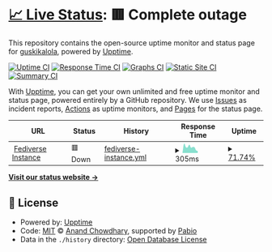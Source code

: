 # [📈 Live Status](https://status.guskikalola.com): <!--live status--> **🟥 Complete outage**

This repository contains the open-source uptime monitor and status page for [guskikalola](https://status.guskikalola.com), powered by [Upptime](https://github.com/upptime/upptime).

[![Uptime CI](https://github.com/guskikalola/upptime/workflows/Uptime%20CI/badge.svg)](https://github.com/guskikalola/upptime/actions?query=workflow%3A%22Uptime+CI%22)
[![Response Time CI](https://github.com/guskikalola/upptime/workflows/Response%20Time%20CI/badge.svg)](https://github.com/guskikalola/upptime/actions?query=workflow%3A%22Response+Time+CI%22)
[![Graphs CI](https://github.com/guskikalola/upptime/workflows/Graphs%20CI/badge.svg)](https://github.com/guskikalola/upptime/actions?query=workflow%3A%22Graphs+CI%22)
[![Static Site CI](https://github.com/guskikalola/upptime/workflows/Static%20Site%20CI/badge.svg)](https://github.com/guskikalola/upptime/actions?query=workflow%3A%22Static+Site+CI%22)
[![Summary CI](https://github.com/guskikalola/upptime/workflows/Summary%20CI/badge.svg)](https://github.com/guskikalola/upptime/actions?query=workflow%3A%22Summary+CI%22)

With [Upptime](https://upptime.js.org), you can get your own unlimited and free uptime monitor and status page, powered entirely by a GitHub repository. We use [Issues](https://github.com/guskikalola/upptime/issues) as incident reports, [Actions](https://github.com/guskikalola/upptime/actions) as uptime monitors, and [Pages](https://status.guskikalola.com) for the status page.

<!--start: status pages-->
<!-- This summary is generated by Upptime (https://github.com/upptime/upptime) -->
<!-- Do not edit this manually, your changes will be overwritten -->
<!-- prettier-ignore -->
| URL | Status | History | Response Time | Uptime |
| --- | ------ | ------- | ------------- | ------ |
| <img alt="" src="https://icons.duckduckgo.com/ip3/social.guskikalola.com.ico" height="13"> [Fediverse Instance](https://social.guskikalola.com) | 🟥 Down | [fediverse-instance.yml](https://github.com/guskikalola/upptime/commits/HEAD/history/fediverse-instance.yml) | <details><summary><img alt="Response time graph" src="./graphs/fediverse-instance/response-time-week.png" height="20"> 305ms</summary><br><a href="https://status.guskikalola.com/history/fediverse-instance"><img alt="Response time 569" src="https://img.shields.io/endpoint?url=https%3A%2F%2Fraw.githubusercontent.com%2Fguskikalola%2Fupptime%2FHEAD%2Fapi%2Ffediverse-instance%2Fresponse-time.json"></a><br><a href="https://status.guskikalola.com/history/fediverse-instance"><img alt="24-hour response time 63" src="https://img.shields.io/endpoint?url=https%3A%2F%2Fraw.githubusercontent.com%2Fguskikalola%2Fupptime%2FHEAD%2Fapi%2Ffediverse-instance%2Fresponse-time-day.json"></a><br><a href="https://status.guskikalola.com/history/fediverse-instance"><img alt="7-day response time 305" src="https://img.shields.io/endpoint?url=https%3A%2F%2Fraw.githubusercontent.com%2Fguskikalola%2Fupptime%2FHEAD%2Fapi%2Ffediverse-instance%2Fresponse-time-week.json"></a><br><a href="https://status.guskikalola.com/history/fediverse-instance"><img alt="30-day response time 273" src="https://img.shields.io/endpoint?url=https%3A%2F%2Fraw.githubusercontent.com%2Fguskikalola%2Fupptime%2FHEAD%2Fapi%2Ffediverse-instance%2Fresponse-time-month.json"></a><br><a href="https://status.guskikalola.com/history/fediverse-instance"><img alt="1-year response time 569" src="https://img.shields.io/endpoint?url=https%3A%2F%2Fraw.githubusercontent.com%2Fguskikalola%2Fupptime%2FHEAD%2Fapi%2Ffediverse-instance%2Fresponse-time-year.json"></a></details> | <details><summary><a href="https://status.guskikalola.com/history/fediverse-instance">71.74%</a></summary><a href="https://status.guskikalola.com/history/fediverse-instance"><img alt="All-time uptime 90.25%" src="https://img.shields.io/endpoint?url=https%3A%2F%2Fraw.githubusercontent.com%2Fguskikalola%2Fupptime%2FHEAD%2Fapi%2Ffediverse-instance%2Fuptime.json"></a><br><a href="https://status.guskikalola.com/history/fediverse-instance"><img alt="24-hour uptime 0.00%" src="https://img.shields.io/endpoint?url=https%3A%2F%2Fraw.githubusercontent.com%2Fguskikalola%2Fupptime%2FHEAD%2Fapi%2Ffediverse-instance%2Fuptime-day.json"></a><br><a href="https://status.guskikalola.com/history/fediverse-instance"><img alt="7-day uptime 71.74%" src="https://img.shields.io/endpoint?url=https%3A%2F%2Fraw.githubusercontent.com%2Fguskikalola%2Fupptime%2FHEAD%2Fapi%2Ffediverse-instance%2Fuptime-week.json"></a><br><a href="https://status.guskikalola.com/history/fediverse-instance"><img alt="30-day uptime 65.91%" src="https://img.shields.io/endpoint?url=https%3A%2F%2Fraw.githubusercontent.com%2Fguskikalola%2Fupptime%2FHEAD%2Fapi%2Ffediverse-instance%2Fuptime-month.json"></a><br><a href="https://status.guskikalola.com/history/fediverse-instance"><img alt="1-year uptime 90.25%" src="https://img.shields.io/endpoint?url=https%3A%2F%2Fraw.githubusercontent.com%2Fguskikalola%2Fupptime%2FHEAD%2Fapi%2Ffediverse-instance%2Fuptime-year.json"></a></details>

<!--end: status pages-->

[**Visit our status website →**](https://status.guskikalola.com)

## 📄 License

- Powered by: [Upptime](https://github.com/upptime/upptime)
- Code: [MIT](./LICENSE) © [Anand Chowdhary](https://anandchowdhary.com), supported by [Pabio](https://pabio.com)
- Data in the `./history` directory: [Open Database License](https://opendatacommons.org/licenses/odbl/1-0/)

